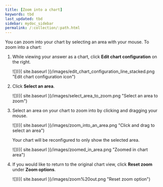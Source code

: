 ```yaml
---
title: [Zoom into a chart]
keywords: tbd
last_updated: tbd
sidebar: mydoc_sidebar
permalink: /:collection/:path.html
---
```

You can zoom into your chart by selecting an area with your mouse. To zoom into a chart:

1. While viewing your answer as a chart, click **Edit chart configuration** on the right.

     ![]({{ site.baseurl }}/images/edit_chart_configuration_line_stacked.png "Edit chart configuration icon")

2. Click **Select an area**.

     ![]({{ site.baseurl }}/images/select_area_to_zoom.png "Select an area to zoom")

3. Select an area on your chart to zoom into by clicking and dragging your mouse.

     ![]({{ site.baseurl }}/images/zoom_into_an_area.png "Click and drag to select an area")

    Your chart will be reconfigured to only show the selected area.

     ![]({{ site.baseurl }}/images/zoomed_in_area.png "Zoomed in chart area")

4. If you would like to return to the original chart view, click **Reset zoom** under **Zoom options**.

     ![]({{ site.baseurl }}/images/zoom%20out.png "Reset zoom option")
